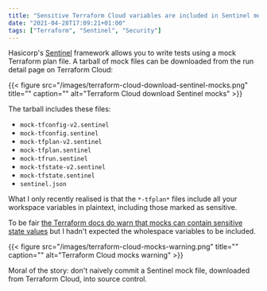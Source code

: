 ```yaml
---
title: "Sensitive Terraform Cloud variables are included in Sentinel mocks"
date: "2021-04-28T17:09:21+01:00"
tags: ["Terraform", "Sentinel", "Security"]
---
```


Hasicorp's [Sentinel](https://www.hashicorp.com/sentinel) framework allows you
to write tests using a mock Terraform plan file. A tarball of mock files can be
downloaded from the run detail page on Terraform Cloud:

{{< figure src="/images/terraform-cloud-download-sentinel-mocks.png" title="" caption="" alt="Terraform Cloud download Sentinel mocks" >}}

The tarball includes these files:

- `mock-tfconfig-v2.sentinel`
- `mock-tfconfig.sentinel`
- `mock-tfplan-v2.sentinel`
- `mock-tfplan.sentinel`
- `mock-tfrun.sentinel`
- `mock-tfstate-v2.sentinel`
- `mock-tfstate.sentinel`
- `sentinel.json`

What I only recently realised is that the `*-tfplan*` files include all your
workspace variables in plaintext, including those marked as sensitive.

To be fair
[the Terraform docs do warn that mocks can contain sensitive state values](https://learn.hashicorp.com/tutorials/terraform/sentinel-testing?in=terraform/policy)
but I hadn't expected the wholespace variables to be included.

{{< figure src="/images/terraform-cloud-mocks-warning.png" title="" caption="" alt="Terraform Cloud mocks warning" >}}

Moral of the story: don't naively commit a Sentinel mock file, downloaded from
Terraform Cloud, into source control.
